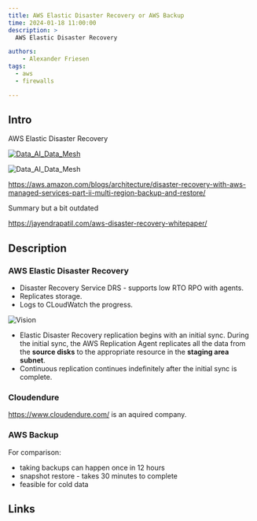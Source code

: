 ```yaml
---
title: AWS Elastic Disaster Recovery or AWS Backup
time: 2024-01-18 11:00:00
description: >
  AWS Elastic Disaster Recovery

authors:
    - Alexander Friesen
tags:
  - aws
  - firewalls

---
```


## Intro

AWS Elastic Disaster Recovery

[![Data_AI_Data_Mesh](https://img.youtube.com/vi/E073XISxrSU/0.jpg)](https://youtu.be/E073XISxrSU?si=MIuibs15E2w3zHKf&t=1000 "Data+AI Data Mesh")


![Data_AI_Data_Mesh](https://d2908q01vomqb2.cloudfront.net/fc074d501302eb2b93e2554793fcaf50b3bf7291/2021/07/21/DR-Strategies.png)

<https://aws.amazon.com/blogs/architecture/disaster-recovery-with-aws-managed-services-part-ii-multi-region-backup-and-restore/>


Summary but a bit outdated

<https://jayendrapatil.com/aws-disaster-recovery-whitepaper/>

## Description


### AWS Elastic Disaster Recovery



- Disaster Recovery Service DRS - supports low RTO RPO with agents. 
- Replicates storage. 
- Logs to CLoudWatch the progress.

![Vision](https://docs.aws.amazon.com/images/prescriptive-guidance/latest/patterns/images/pattern-img/9b0de5f0-f211-4086-a044-321d081604f9/images/978b7219-e54e-4e31-b3ff-4885784e2971.png)

 - Elastic Disaster Recovery replication begins with an initial sync. During the initial sync, the AWS Replication Agent replicates all the data from the **source disks** to the appropriate resource in the **staging area subnet**.
- Continuous replication continues indefinitely after the initial sync is complete.


### Cloudendure

<https://www.cloudendure.com/> is an aquired company.


### AWS Backup

For comparison:


- taking backups can happen once in 12 hours
- snapshot restore - takes 30 minutes to complete
- feasible for cold data

## Links
